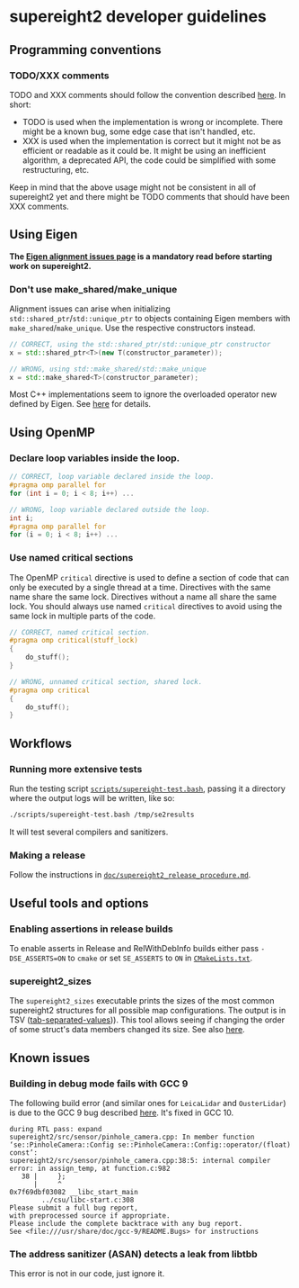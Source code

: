 <!-- SPDX-FileCopyrightText: 2021-2025 Smart Robotics Lab, Imperial College London, Technical University of Munich -->
<!-- SPDX-License-Identifier: BSD-3-Clause -->

# supereight2 developer guidelines



## Programming conventions

### TODO/XXX comments

TODO and XXX comments should follow the convention described
[here](https://drewdevault.com/2023/03/09/2023-03-09-Comment-or-no-comment.html).
In short:

* TODO is used when the implementation is wrong or incomplete. There might be a
  known bug, some edge case that isn't handled, etc.
* XXX is used when the implementation is correct but it might not be as
  efficient or readable as it could be. It might be using an inefficient
  algorithm, a deprecated API, the code could be simplified with some
  restructuring, etc.

Keep in mind that the above usage might not be consistent in all of supereight2
yet and there might be TODO comments that should have been XXX comments.



## Using Eigen

**The
[Eigen alignment issues page](https://eigen.tuxfamily.org/dox/group__DenseMatrixManipulation__Alignement.html)
is a mandatory read before starting work on supereight2.**

### Don't use make\_shared/make\_unique

Alignment issues can arise when initializing `std::shared_ptr`/`std::unique_ptr`
to objects containing Eigen members with `make_shared`/`make_unique`. Use the
respective constructors instead.

``` cpp
// CORRECT, using the std::shared_ptr/std::unique_ptr constructor
x = std::shared_ptr<T>(new T(constructor_parameter));

// WRONG, using std::make_shared/std::make_unique
x = std::make_shared<T>(constructor_parameter);
```

Most C++ implementations seem to ignore the overloaded operator new defined by
Eigen. See [here](https://gitlab.com/libeigen/eigen/-/issues/1049) for details.



## Using OpenMP

### Declare loop variables inside the loop.

``` cpp
// CORRECT, loop variable declared inside the loop.
#pragma omp parallel for
for (int i = 0; i < 8; i++) ...

// WRONG, loop variable declared outside the loop.
int i;
#pragma omp parallel for
for (i = 0; i < 8; i++) ...
```

### Use named critical sections

The OpenMP `critical` directive is used to define a section of code that can
only be executed by a single thread at a time. Directives with the same name
share the same lock. Directives without a name all share the same lock. You
should always use named `critical` directives to avoid using the same lock in
multiple parts of the code.

``` cpp
// CORRECT, named critical section.
#pragma omp critical(stuff_lock)
{
    do_stuff();
}

// WRONG, unnamed critical section, shared lock.
#pragma omp critical
{
    do_stuff();
}
```



## Workflows

### Running more extensive tests

Run the testing script
[`scripts/supereight-test.bash`](./scripts/supereight-test.bash), passing it a
directory where the output logs will be written, like so:

``` sh
./scripts/supereight-test.bash /tmp/se2results
```

It will test several compilers and sanitizers.

### Making a release

Follow the instructions in
[`doc/supereight2_release_procedure.md`](doc/supereight2_release_procedure.md).



## Useful tools and options

### Enabling assertions in release builds

To enable asserts in Release and RelWithDebInfo builds either pass
`-DSE_ASSERTS=ON` to `cmake` or set `SE_ASSERTS` to `ON` in
[`CMakeLists.txt`](CMakeLists.txt).

### supereight2\_sizes

The `supereight2_sizes` executable prints the sizes of the most common
supereight2 structures for all possible map configurations. The output is in TSV
([tab-separated-values](https://www.iana.org/assignments/media-types/text/tab-separated-values))).
This tool allows seeing if changing the order of some struct's data members
changed its size. See also
[here](http://www.catb.org/esr/structure-packing/#_c).



## Known issues

### Building in debug mode fails with GCC 9

The following build error (and similar ones for `LeicaLidar` and `OusterLidar`)
is due to the GCC 9 bug described
[here](https://gcc.gnu.org/bugzilla/show_bug.cgi?id=94903). It's fixed in GCC
10.

``` text
during RTL pass: expand
supereight2/src/sensor/pinhole_camera.cpp: In member function ‘se::PinholeCamera::Config se::PinholeCamera::Config::operator/(float) const’:
supereight2/src/sensor/pinhole_camera.cpp:38:5: internal compiler error: in assign_temp, at function.c:982
   38 |     };
      |     ^
0x7f69dbf03082 __libc_start_main
        ../csu/libc-start.c:308
Please submit a full bug report,
with preprocessed source if appropriate.
Please include the complete backtrace with any bug report.
See <file:///usr/share/doc/gcc-9/README.Bugs> for instructions
```

### The address sanitizer (ASAN) detects a leak from libtbb

This error is not in our code, just ignore it.
